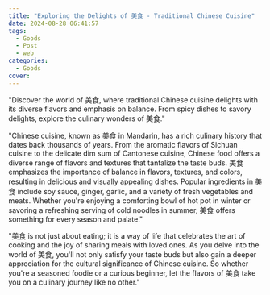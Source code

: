 ```yaml
---
title: "Exploring the Delights of 美食 - Traditional Chinese Cuisine"
date: 2024-08-28 06:41:57
tags:
  - Goods
  - Post
  - web
categories:
  - Goods
cover: 
---
```


"Discover the world of 美食, where traditional Chinese cuisine delights with its diverse flavors and emphasis on balance. From spicy dishes to savory delights, explore the culinary wonders of 美食."

"Chinese cuisine, known as 美食 in Mandarin, has a rich culinary history that dates back thousands of years. From the aromatic flavors of Sichuan cuisine to the delicate dim sum of Cantonese cuisine, Chinese food offers a diverse range of flavors and textures that tantalize the taste buds. 美食 emphasizes the importance of balance in flavors, textures, and colors, resulting in delicious and visually appealing dishes. Popular ingredients in 美食 include soy sauce, ginger, garlic, and a variety of fresh vegetables and meats. Whether you're enjoying a comforting bowl of hot pot in winter or savoring a refreshing serving of cold noodles in summer, 美食 offers something for every season and palate."

"美食 is not just about eating; it is a way of life that celebrates the art of cooking and the joy of sharing meals with loved ones. As you delve into the world of 美食, you'll not only satisfy your taste buds but also gain a deeper appreciation for the cultural significance of Chinese cuisine. So whether you're a seasoned foodie or a curious beginner, let the flavors of 美食 take you on a culinary journey like no other."
